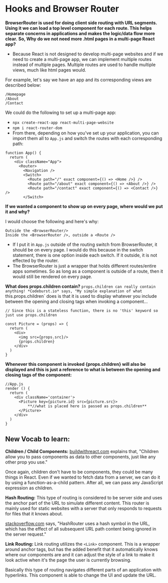 # Hooks and Browser Router

**BrowserRouter is used for doing client side routing with URL segments. Using it we can load a top level component for each route. This helps separate concerns in applications and makes the logic/data flow more clear.**
**So, Why do we not need more .html pages in a multi-page React app?**

- Because React is not designed to develop multi-page websites and if we need to create a multi-page app, we can implement multiple routes instead of multiple pages. Multiple routes are used to handle multiple views, much like html pages would.

For example, let's say we have an app and its corresponding views are described below:

```
/Homepage
/About
/Contact
```
We could do the following to set up a multi-page app:

- `npx create-react-app react-multi-page-website`
- `npm i react-router-dom`
- From there, depending on how you've set up your application, you can import them all to `App.js` and switch the routes with each corresponding path:

```
function App() {
  return (
    <div className="App">
      <Router>
        <Navigation />
        <Switch>
          <Route path="/" exact component={() => <Home />} />
          <Route path="/about" exact component={() => <About />} />
          <Route path="/contact" exact component={() => <Contact />} />
        </Switch>
```

**If we wanted a component to show up on every page, where would we put it and why?**

I would choose the following and here's why:

```
Outside the <BrowserRouter/>
Inside the <BrowserRouter />, outside a <Route />
```

- If I put it in `App.js` outside of the routing switch from BrowserRouter, it should be on every page. I would do this because in the switch statement, there is one option inside each switch. If it outside, it is not effected by the router.
- The BrowserRouter is just a wrapper that holds different routes/entire apps sometimes. So as long as a component is outside of a route, then it would still be rendered on every page.


**What does props.children contain?**
`props.children can really contain anything! *Codeburst.io* says, "My simple explanation of what `this.props.children` does is that it is used to display whatever you include between the opening and closing tags when invoking a component...

```
// Since this is a stateless function, there is no 'this' keyword so just use props.children

const Picture = (props) => {
  return (
    <div>
      <img src={props.src}/>
      {props.children}
    </div>
  )
}
```

**Whenever this component is invoked {props.children} will also be displayed and this is just a reference to what is between the opening and closing tags of the component:**

```
//App.js
render () {
  return (
    <div className='container'>
      <Picture key={picture.id} src={picture.src}>
          **//what is placed here is passed as props.children**
      </Picture>
    </div>
  )
}
```

## New Vocab to learn:

**Children / Child Components:** 
[buildwithreact.com](https://buildwithreact.com/article/component-children) explains that, "Children allow you to pass components as data to other components, just like any other prop you use."

Once again, children don't have to be components, they could be many things in React. Even if we wanted to fetch data from a server, we can do it by using a function-as-a-child pattern. After all, we can pass any JavaScript expression as children.

**Hash Routing:** 
This type of routing is considered to be server side and uses the anchor part of the URL to simulate different content. This router is mainly used for static websites with a server that only responds to requests for files that it knows about.

[stackoverflow.com](https://stackoverflow.com/questions/51974369/hashrouter-vs-browserrouter#:~:text=HashRouter%20basically%20it%20uses%20the,modified%20via%20pushState%20and%20replaceState.) says, "HashRouter uses a hash symbol in the URL, which has the effect of all subsequent URL path content being ignored in the server request."

**Link Routing:** 
Link routing utilizes the `<Link>` component. This is a wrapper around anchor tags, but has the added benefit that it automatically knows where our components are and it can adjust the style of a link to make it look active when it's the page the user is currently browsing. 

Basically this type of routing navigates different parts of an application with hyperlinks. This component is able to change the UI and update the URL.
